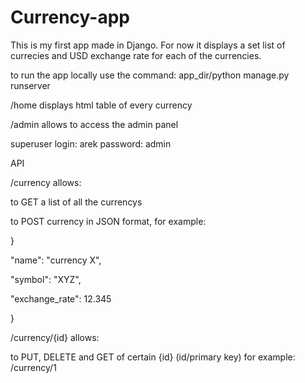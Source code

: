 # Currency-app

This is my first app made in Django.
For now it displays a set list of currecies and USD exchange rate for each of the currencies.

to run the app locally use the command: app_dir/python manage.py runserver

/home displays html table of every currency

/admin allows to access the admin panel

  superuser login: arek password: admin

API

/currency allows:

to GET a list of all the currencys

to POST currency in JSON format, for example: 

}

  "name": "currency X",
  
  "symbol": "XYZ",
  
  "exchange_rate": 12.345
  
}

/currency/{id} allows:

to PUT, DELETE and GET of certain {id} (id/primary key) for example: /currency/1

